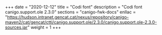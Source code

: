 +++
date        = "2020-12-12"
title       = "Codi font"
description = "Codi font canigo.support.ole 2.3.0"
sections    = "canigo-fwk-docs"
enllac		= "https://hudson.intranet.gencat.cat/nexus/repository/canigo-maven2/cat/gencat/ctti/canigo.support.ole/2.3.0/canigo.support.ole-2.3.0-sources.jar"
weight		= 1
+++
